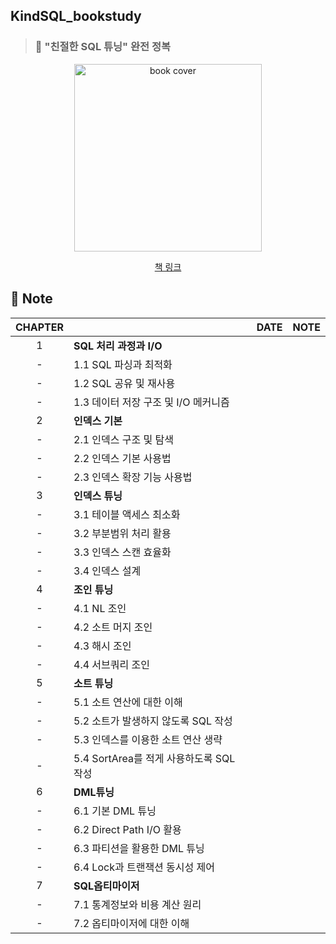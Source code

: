 ## KindSQL_bookstudy

> ### 📕 "친절한 SQL 튜닝" 완전 정복

<div align="center">
  <img src="https://image.yes24.com/goods/61254539/XL" alt="book cover" width="300"/>
  <br>
  
  [책 링크](https://www.yes24.com/Product/Goods/61254539)
</div>

## 🎊 Note

<div align="center">
  
|CHAPTER||DATE|NOTE|
| :--------: | :-----------|:---------------------------------------: |:------:|
|1|**SQL 처리 과정과 I/O**|||
|-|1.1 SQL 파싱과 최적화|||
|-|1.2 SQL 공유 및 재사용|||
|-|1.3 데이터 저장 구조 및 I/O 메커니즘|||
|2|**인덱스 기본**|||
|-|2.1 인덱스 구조 및 탐색|||
|-|2.2 인덱스 기본 사용법|||
|-|2.3 인덱스 확장 기능 사용법|||
|3|**인덱스 튜닝**|||
|-|3.1 테이블 액세스 최소화|||
|-|3.2 부분범위 처리 활용|||
|-|3.3 인덱스 스캔 효율화|||
|-|3.4 인덱스 설계|||
|4|**조인 튜닝**|||
|-|4.1 NL 조인|||
|-|4.2 소트 머지 조인|||
|-|4.3 해시 조인|||
|-|4.4 서브쿼리 조인|||
|5|**소트 튜닝**|||
|-|5.1 소트 연산에 대한 이해|||
|-|5.2 소트가 발생하지 않도록 SQL 작성|||
|-|5.3 인덱스를 이용한 소트 연산 생략|||
|-|5.4 SortArea를 적게 사용하도록 SQL 작성|||
|6|**DML튜닝**|||
|-|6.1 기본 DML 튜닝|||
|-|6.2 Direct Path I/O 활용|||
|-|6.3 파티션을 활용한 DML 튜닝|||
|-|6.4 Lock과 트랜잭션 동시성 제어|||
|7|**SQL옵티마이저**|||
|-|7.1 통계정보와 비용 계산 원리|||
|-|7.2 옵티마이저에 대한 이해|||

</div>
